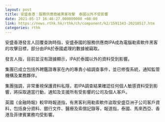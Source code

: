 ```yaml
---
layout: post
title: 安盛香港：服務供應商被黑客攻擊　泰國以外不受影響
date: 2021-05-17 16:46:27.000000000 +08:00
link: https://news.rthk.hk/rthk/ch/component/k2/1591343-20210517.htm
categories: rthk
---
```


安盛香港發言人回覆查詢時指，安盛泰國的服務供應商IPA成為電腦勒索軟件黑客的攻擊目標，部分由IPA於泰國處理的數據被竊取。

發言人指，目前並沒有證據顯示，IPA於泰國以外的資料受到影響。

集團已成立包括外聘鑑證專家在內的專責小組調查事件，並已修復系統，通知監管機構及業務夥伴。

集團強調，非常重視保護資料私隱，若IPA調查結果確認任何個人敏感資料受到影響，將採取適當行動，通知及支援所有受影響的公司及個人客戶。

英國《金融時報》較早時報道指，有黑客利用勒索軟件盜取安盛亞洲子公司客戶資料，包括身分資料、銀行文件、醫療及索償記錄等，報道指，泰國、馬來西亞、香港及菲律賓業務均受影響。
